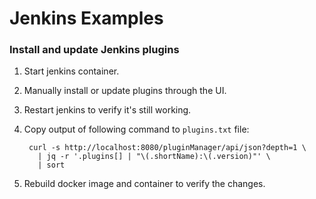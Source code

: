 # Jenkins Examples


### Install and update Jenkins plugins

1. Start jenkins container.
2. Manually install or update plugins through the UI.
3. Restart jenkins to verify it's still working.
4. Copy output of following command to `plugins.txt` file:

        curl -s http://localhost:8080/pluginManager/api/json?depth=1 \
          | jq -r '.plugins[] | "\(.shortName):\(.version)"' \
          | sort
    
5. Rebuild docker image and container to verify the changes.
